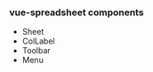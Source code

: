 ### vue-spreadsheet components

<ul>
    <li>Sheet</li>
    <li>ColLabel</li>
    <li>Toolbar</li>
    <li>Menu</li>
</ul>